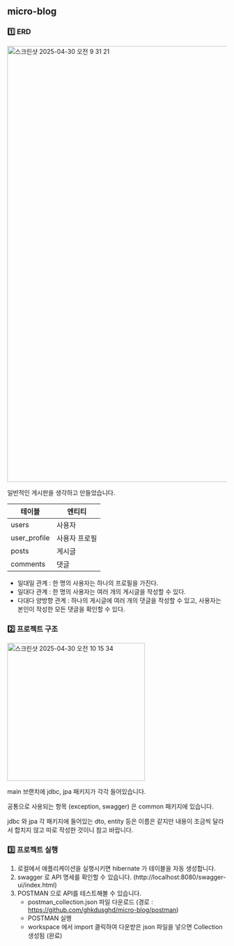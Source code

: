 ## micro-blog

### 1️⃣ ERD

<img width="999" alt="스크린샷 2025-04-30 오전 9 31 21" src="https://github.com/user-attachments/assets/14b31c3d-95ac-4810-adef-9129315da916" />

일반적인 게시판을 생각하고 만들었습니다.

| 테이블 | 엔티티 |
|---|---|
| users | 사용자 |
| user_profile | 사용자 프로필 |
| posts | 게시글 |
| comments | 댓글 |

- 일대일 관계 : 한 명의 사용자는 하나의 프로필을 가진다.
- 일대다 관계 : 한 명의 사용자는 여러 개의 게시글을 작성할 수 있다.
- 다대다 양방향 관계 : 하나의 게시글에 여러 개의 댓글을 작성할 수 있고, 사용자는 본인이 작성한 모든 댓글을 확인할 수 있다.

### 2️⃣ 프로젝트 구조

<img width="316" alt="스크린샷 2025-04-30 오전 10 15 34" src="https://github.com/user-attachments/assets/94521043-40cd-4626-a666-29a70a61be0c" />

main 브랜치에 jdbc, jpa 패키지가 각각 들어있습니다. 

공통으로 사용되는 항목 (exception, swagger) 은 common 패키지에 있습니다. 

jdbc 와 jpa 각 패키지에 들어있는 dto, entity 등은 이름은 같지만 내용이 조금씩 달라서 합치지 않고 따로 작성한 것이니 참고 바랍니다.

### 3️⃣ 프로젝트 실행

1. 로컬에서 애플리케이션을 실행시키면 hibernate 가 테이블을 자동 생성합니다.
2. swagger 로 API 명세를 확인할 수 있습니다. (http://localhost:8080/swagger-ui/index.html)
3. POSTMAN 으로 API를 테스트해볼 수 있습니다.
    - postman_collection.json 파일 다운로드 (경로 : https://github.com/ghkdusghd/micro-blog/postman)
    - POSTMAN 실행
    - workspace 에서 import 클릭하여 다운받은 json 파일을 넣으면 Collection 생성됨 (완료)
